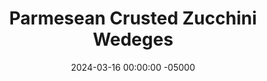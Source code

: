 ---
layout: post
title:  "Parmesean Crusted Zucchini Wedeges"
date:   2024-03-16 00:00:00 -05000
categories: 
- Recipes
- Meatless
permalink: /recipes/zucchini-wedges
image: /assets/Food/Meatless/Zucchini/zucchini-cover.jpg
ing: zucchini-ing
facts: zucchini-facts
Prep: 20
Rest: 
Cook: 8
Source1: https://confessionsofafitfoodie.com/air-fryer-zucchini/#recipe
Source2: 
tags: 
- zucchini
- squash
- parmesean
- cheese
- grated cheese
- thyme
- basil
- gluten free
Description: This is something I've wanted to try ever since getting an air fryer, and I'm finally getting around to it. Zucchini cut into fries, and breaded with parmesan cheese (they're gluten free!). Healthy, delicious, and easy
Instructions: 
- Preheat your air fryer to 400F<br><br>

- Wash your zucchini, and cut into wedges. Add the zucchini to a strainer with salt. Mix, and let sit for about 10 minutes to draw out excess moisture. Transfer to a bowl<br><br>

- Toss the zucchini in a light coating of olive oil. Add in the grated cheese and seasonings (basil, thyme, garlic, onion, pepper, and salt). Coat all the fries in the breading<br><br>
- <center><img src="/assets/Food/Meatless/Zucchini/zucchini-3.jpg" alt="" class="instruction-image"></center><br>

- Arrange fries in a single layer in your air fryer basket. You may have to do multiple batches if everything doesn't fit<br><br>

- Lightly spray the tops with oil, and air fry at 400F for 8-10 minutes, or until the cheese is crispy and the zucchini is tender
- <center><img src="/assets/Food/Meatless/Zucchini/zucchini-5.jpg" alt="" class="instruction-image"></center>
---